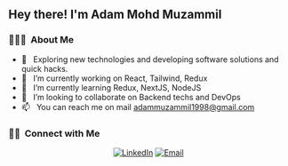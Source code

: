 <!--
**Adammuzammil/Adammuzammil** is a ✨ _special_ ✨ repository because its `README.md` (this file) appears on your GitHub profile.

Here are some ideas to get you started:

- 🔭 I’m currently working on ...
- 🌱 I’m currently learning ...
- 👯 I’m looking to collaborate on ...
- 🤔 I’m looking for help with ...
- 💬 Ask me about ...
- 📫 How to reach me: ...
- 😄 Pronouns: ...
- ⚡ Fun fact: ...
-->

<h2> Hey there! I'm Adam Mohd Muzammil</h2>

<h3> 👨🏻‍💻 &nbsp;About Me </h3>

- 🤔 &nbsp; Exploring new technologies and developing software solutions and quick hacks.
- 🔭 &nbsp; I’m currently working on React, Tailwind, Redux
- 🌱 &nbsp; I’m currently learning Redux, NextJS, NodeJS
- 👯 &nbsp; I’m looking to collaborate on Backend techs and DevOps
- 📫 &nbsp; You can reach me on mail adammuzammil1998@gmail.com

<h3> 🤝🏻 &nbsp;Connect with Me </h3>

<p align="center">
<a href="https://www.linkedin.com/in/zammil24/"><img alt="LinkedIn" src="https://img.shields.io/badge/LinkedIn-Adam%20Mohammed%20Muzammil-blue?style=flat-square&logo=linkedin"></a>
<a href="mailto:adammuzammil1998@gmail.com"><img alt="Email" src="https://img.shields.io/badge/Email-adammuzammil1998@gmail.com-blue?style=flat-square&logo=gmail"></a>
</p>

